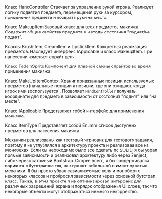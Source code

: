 Класс HandController
Отвечает за управление рукой игрока. Реализует логику поднятия предмета, перемещения руки за курсором, применения предмета и возврата руки на место.

Класс MakeupItem
Базовый класс для всех предметов макияжа. Содержит общие свойства предмета и методы состояния "поднят/не поднят".

Классы BrushItem, CreamItem и LipstickItem
Конкретная реализация предметов. Наследует интерфейс IApplicable и класс MakeupItem. При нанесении изменяет спрайт цели.

Класс FadeInSprite 
Компонент для плавной смены спрайтов во время применения макияжа.

Класс MakeUpItemContext 
Хранит привязанные позиции используемых предметов (начальные позиции и позиции, где они ожидают, когда игрок ими воспользуется).
Позволяет `HandController` получать координаты для предмета в зависимости от состояния "поднят" или "на месте".

Класс IApplicable
Представляет собой интерфейс для применения макияжа.

Класс ItemType
Представляет собой Enumm список доступных предметов для нанесения макияжа.

Механики реализованы как тестовый черновик для тестового задания, поэтому я не углублялся в архитектуру проекта и реализовал все на Монобехах. 
Если бы необходимо было все сделать по SOLID, я бы убрал прямые зависимости и реализовал архитектуру либо через Zenject, либо через ксатомный Bootstrap.
Скорее всего, я бы придерживался варианта с бутстрапом так, как проект небольшой и имеет простые механики. Я бы просто убрал сариализуемые поля и монобехи с некоторых классов и 
пробросил зависимости через основной бутстрап класс.
Также, в этом проекте я не оптимизировал интерфейс для различных разрешений экрана и порядок отображения UI слоев, так что некоторые объекты могут отображаться немного
некорректно. 
